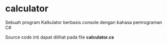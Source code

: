 # calculator

Sebuah program Kalkulator berbasis console dengan bahasa pemrograman C#

Source code inti dapat dilihat pada file <strong>calculator.cs</strong>
